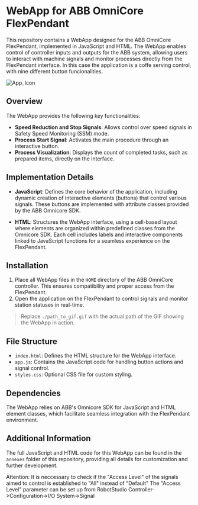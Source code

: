 # WebApp for ABB OmniCore FlexPendant

This repository contains a WebApp designed for the ABB OmniCore FlexPendant, implemented in JavaScript and HTML. The WebApp enables control of controller inputs and outputs for the ABB system, allowing users to interact with machine signals and monitor processes directly from the FlexPendant interface. In this case the application is a coffe serving control, with nine different button funcionalities.


![App_Icon](./AppIcon.png)

## Overview

The WebApp provides the following key functionalities:
- **Speed Reduction and Stop Signals**: Allows control over speed signals in Safety Speed Monitoring (SSM) mode.
- **Process Start Signal**: Activates the main procedure through an interactive button.
- **Process Visualization**: Displays the count of completed tasks, such as prepared items, directly on the interface.

## Implementation Details

- **JavaScript**: Defines the core behavior of the application, including dynamic creation of interactive elements (buttons) that control various signals. These buttons are implemented with attribute classes provided by the ABB Omnicore SDK.
  
- **HTML**: Structures the WebApp interface, using a cell-based layout where elements are organized within predefined classes from the Omnicore SDK. Each cell includes labels and interactive components linked to JavaScript functions for a seamless experience on the FlexPendant.

## Installation

1. Place all WebApp files in the `HOME` directory of the ABB OmniCore controller. This ensures compatibility and proper access from the FlexPendant.
2. Open the application on the FlexPendant to control signals and monitor station statuses in real-time.

> Replace `./path_to_gif.gif` with the actual path of the GIF showing the WebApp in action.

## File Structure

- `index.html`: Defines the HTML structure for the WebApp interface.
- `app.js`: Contains the JavaScript code for handling button actions and signal control.
- `styles.css`: Optional CSS file for custom styling.

## Dependencies

The WebApp relies on ABB's Omnicore SDK for JavaScript and HTML element classes, which facilitate seamless integration with the FlexPendant environment.

## Additional Information

The full JavaScript and HTML code for this WebApp can be found in the `annexes` folder of this repository, providing all details for customization and further development.


Attention: It is neccessary to check if the "Access Level" of the signals aimed to control is established to "All" instead of "Default"
The "Access Level" parameter can be set up from RobotStudio Controller->Configuration->I/O System->Signal
